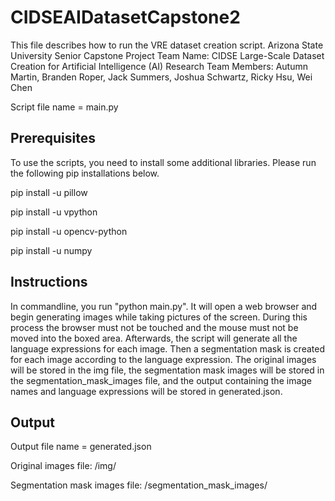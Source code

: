 # CIDSEAIDatasetCapstone2

This file describes how to run the VRE dataset creation script.
Arizona State University Senior Capstone Project
Team Name: CIDSE Large-Scale Dataset Creation for Artificial Intelligence (AI) Research
Team Members: Autumn Martin, Branden Roper, Jack Summers, Joshua Schwartz, Ricky Hsu, Wei Chen

Script file name = main.py

## Prerequisites

To use the scripts, you need to install some additional libraries. Please run the following pip installations below.

pip install -u pillow

pip install -u vpython

pip install -u opencv-python

pip install -u numpy


## Instructions

In commandline, you run "python main.py". It will open a web browser and begin generating images while taking pictures of the screen. During this process the browser must not be touched and the mouse must not be moved into the boxed area. Afterwards, the script will generate all the language expressions for each image. Then a segmentation mask is created for each image according to the language expression. The original images will be stored in the img file, the segmentation mask images will be stored in the segmentation_mask_images file, and the output containing the image names and language expressions will be stored in generated.json.

## Output

Output file name = generated.json

Original images file: /img/

Segmentation mask images file: /segmentation_mask_images/
